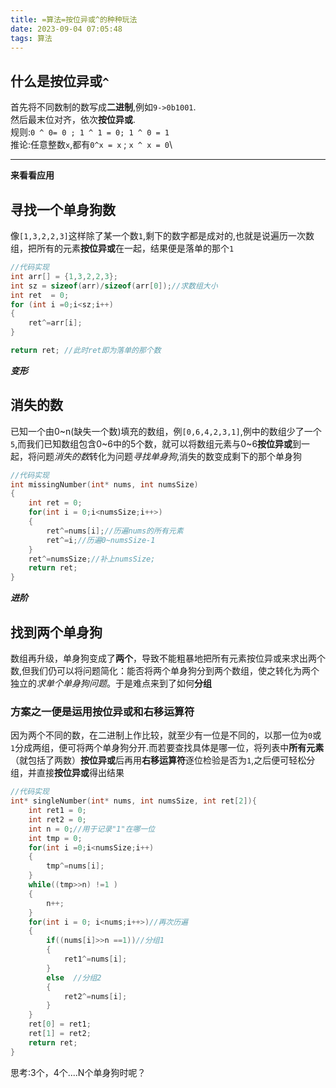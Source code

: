 ```yaml
---
title: =算法=按位异或^的种种玩法
date: 2023-09-04 07:05:48
tags: 算法
---
```

## 什么是按位异或``^`` #
首先将不同数制的数写成**二进制**,例如``9->0b1001``.\
然后最末位对齐，依次**按位异或**.\
规则:``0 ^ 0= 0 ; 1 ^ 1 = 0; 1 ^ 0 = 1``\
推论:任意整数``x``,都有``0^x = x``  ;   ``x ^ x = 0``\
***
**来看看应用**
## 寻找一个单身狗数 #
像``[1,3,2,2,3]``这样除了某一个数``1``,剩下的数字都是成对的,也就是说遍历一次数组，把所有的元素**按位异或**在一起，结果便是落单的那个``1``
```C
//代码实现
int arr[] = {1,3,2,2,3};
int sz = sizeof(arr)/sizeof(arr[0]);//求数组大小
int ret  = 0;
for (int i =0;i<sz;i++)
{
    ret^=arr[i];
}

return ret; //此时ret即为落单的那个数
```
**_变形_**
## 消失的数 #
已知一个由0\~n(缺失一个数)填充的数组，例``[0,6,4,2,3,1]``,例中的数组少了一个``5``,而我们已知数组包含0\~6中的5个数，就可以将数组元素与0~6**按位异或**到一起，将问题*消失的数*转化为问题*寻找单身狗*,消失的数变成剩下的那个单身狗
```C
//代码实现
int missingNumber(int* nums, int numsSize)
{
    int ret = 0;
    for(int i = 0;i<numsSize;i++>)
    {
        ret^=nums[i];//历遍nums的所有元素
        ret^=i;//历遍0~numsSize-1
    }
    ret^=numsSize;//补上numsSize;
    return ret;
}
```
**_进阶_**
## 找到两个单身狗 #
数组再升级，单身狗变成了**两个**，导致不能粗暴地把所有元素按位异或来求出两个数,但我们仍可以将问题简化：能否将两个单身狗分到两个数组，使之转化为两个独立的*求单个单身狗问题*。于是难点来到了如何**分组**

### 方案之一便是运用**按位异或**和**右移运算符** #
因为两个不同的数，在二进制上作比较，就至少有一位是不同的，以那一位为``0``或``1``分成两组，便可将两个单身狗分开.而若要查找具体是哪一位，将列表中**所有元素**（就包括了两数）**按位异或**后再用**右移运算符**逐位检验是否为``1``,之后便可轻松分组，并直接**按位异或**得出结果

```C
//代码实现
int* singleNumber(int* nums, int numsSize, int ret[2]){
    int ret1 = 0;
    int ret2 = 0;
    int n = 0;//用于记录"1"在哪一位
    int tmp = 0;
    for(int i =0;i<numsSize;i++)
    {
        tmp^=nums[i];
    }
    while((tmp>>n) !=1 )
    {
        n++;
    }
    for(int i = 0; i<nums;i++>)//再次历遍
    {
        if((nums[i]>>n ==1))//分组1
        {
            ret1^=nums[i];
        }
        else  //分组2
        {
            ret2^=nums[i];
        }
    }
    ret[0] = ret1;
    ret[1] = ret2;
    return ret;
}

```

思考:3个，4个....N个单身狗时呢？